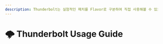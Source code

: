 ```yaml
---
description: Thunderbolt는 실험적인 패치를 Flavor로 구분하여 직접 사용해볼 수 있도록 하는 Plazma 기반 서버 플랫폼입니다.
---
```


# 🌩️ Thunderbolt Usage Guide
